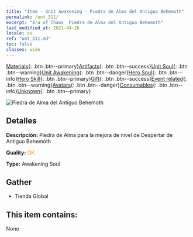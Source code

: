 ```yaml
---
title: "Item - Unit Awakening - Piedra de Alma del Antiguo Behemoth"
permalink: /unt_311/
excerpt: "Era of Chaos  Piedra de Alma del Antiguo Behemoth"
last_modified_at: 2021-04-26
locale: es
ref: "unt_311.md"
toc: false
classes: wide
---
```

 [Materials](/ItemsES/){: .btn .btn--primary}[Artifacts](/ItemsES/Artifacts/){: .btn .btn--success}[Unit Soul](/ItemsES/UnitSoul/){: .btn .btn--warning}[Unit Awakening](/ItemsES/UnitAwakening/){: .btn .btn--danger}[Hero Soul](/ItemsES/HeroSoul/){: .btn .btn--info}[Hero Skill](/ItemsES/HeroSkill/){: .btn .btn--primary}[Gift](/ItemsES/Gift/){: .btn .btn--success}[Event related](/ItemsES/Events/){: .btn .btn--warning}[Avatars](/ItemsES/Avatars/){: .btn .btn--danger}[Consumables](/ItemsES/Consumables/){: .btn .btn--info}[Unknown](/ItemsES/Unknown/){: .btn .btn--primary}

 ![Piedra de Alma del Antiguo Behemoth](/images/u/tia_bimeng.jpg)

## Detalles
 **Descripción:** Piedra de Alma para la mejora de nivel de Despertar de Antiguo Behemoth

 **Quality:** <span style="color: #FF8C00">OK</span>

 **Type:** Awakening Soul

## Gather

*    Tienda Global 

## This item contains:

  None

